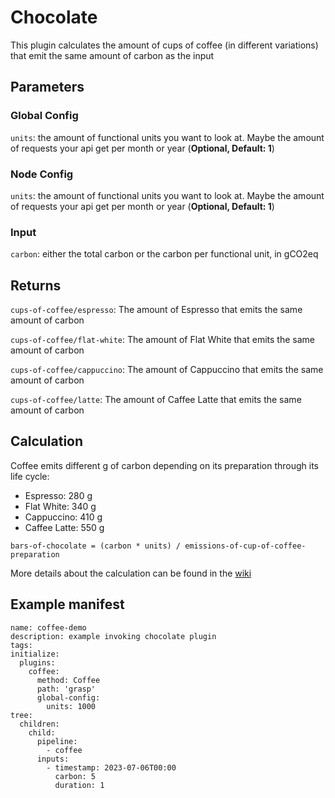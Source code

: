 # Chocolate

This plugin calculates the amount of cups of coffee (in different variations) that emit the same amount of carbon as the input

## Parameters

### Global Config

`units`: the amount of functional units you want to look at. Maybe the amount of requests your api get per month or year (**Optional, Default: 1**)

### Node Config

`units`: the amount of functional units you want to look at. Maybe the amount of requests your api get per month or year (**Optional, Default: 1**)

### Input

`carbon`: either the total carbon or the carbon per functional unit, in gCO2eq

## Returns

`cups-of-coffee/espresso`: The amount of Espresso that emits the same amount of carbon

`cups-of-coffee/flat-white`: The amount of Flat White that emits the same amount of carbon

`cups-of-coffee/cappuccino`: The amount of Cappuccino that emits the same amount of carbon

`cups-of-coffee/latte`: The amount of Caffee Latte that emits the same amount of carbon

## Calculation

Coffee emits different g of carbon depending on its preparation through its life cycle:
* Espresso: 280 g 
* Flat White: 340 g 
* Cappuccino: 410 g 
* Caffee Latte: 550 g 

```
bars-of-chocolate = (carbon * units) / emissions-of-cup-of-coffee-preparation
```

More details about the calculation can be found in the [wiki](https://github.com/hoernschen/grasp/wiki)

## Example manifest

```
name: coffee-demo
description: example invoking chocolate plugin
tags:
initialize:
  plugins:
    coffee:
      method: Coffee 
      path: 'grasp'
      global-config:
        units: 1000
tree:
  children:
    child:
      pipeline:
        - coffee
      inputs:
        - timestamp: 2023-07-06T00:00
          carbon: 5
          duration: 1
```
